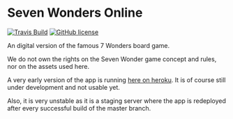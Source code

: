 # Seven Wonders Online

[![Travis Build](https://img.shields.io/travis/luxons/seven-wonders/master.svg)](https://travis-ci.org/luxons/seven-wonders)
[![GitHub license](https://img.shields.io/badge/license-MIT-blue.svg)](https://github.com/luxons/seven-wonders/blob/master/LICENSE)

An digital version of the famous 7 Wonders board game.

We do not own the rights on the Seven Wonder game concept and rules, nor on the assets used here.

A very early version of the app is running [here on heroku](https://seven-wonders-online.herokuapp.com/).
It is of course still under development and not usable yet.

Also, it is very unstable as it is a staging server where the app is redeployed after every successful build 
of the master branch.